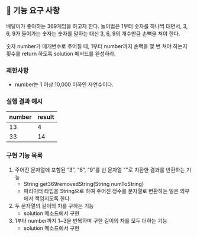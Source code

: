 ## 🚀 기능 요구 사항

배달이가 좋아하는 369게임을 하고자 한다. 놀이법은 1부터 숫자를 하나씩 대면서, 3, 6, 9가 들어가는 숫자는 숫자를 말하는 대신 3, 6, 9의 개수만큼 손뼉을 쳐야 한다.

숫자 number가 매개변수로 주어질 때, 1부터 number까지 손뼉을 몇 번 쳐야 하는지 횟수를 return 하도록 solution 메서드를 완성하라.

### 제한사항

- number는 1 이상 10,000 이하인 자연수이다.

### 실행 결과 예시

| number | result |
| --- | --- |
| 13 | 4 |
| 33 | 14 |

### 구현 기능 목록
1. 주어진 문자열에 포함된 “3”, “6”, “9”를 빈 문자열 ""로 치환한 결과를 반환하는 기능
    - String get369removedString(String numToString)
    - 파라미터 타입을 String으로 하여 주어진 정수를 문자열로 변환하는 일은 외부에서 책임지도록 한다.
2. 두 문자열의 길이의 차를 구하는 기능
    - solution 메소드에서 구현
3. 1부터 number까지 1~3을 반복하며 구한 길이의 차를 모두 더하는 기능
	- solution 메소드에서 구현